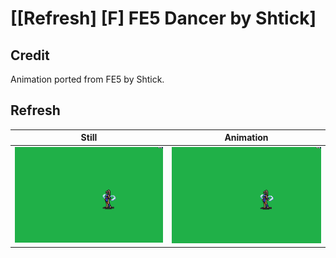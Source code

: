 # [\[Refresh\] \[F\] FE5 Dancer by Shtick]

## Credit

Animation ported from FE5 by Shtick.
	
## Refresh

| Still | Animation |
| :---: | :-------: |
| ![Refresh still](./Refresh_000.png) | ![Refresh animation](./Refresh.gif) |
